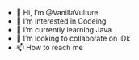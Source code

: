 - 👋 Hi, I’m @VanillaVulture
- 👀 I’m interested in Codeing 
- 🌱 I’m currently learning Java
- 💞️ I’m looking to collaborate on IDk
- 📫 How to reach me 

<!---
VanillaVulture/VanillaVulture is a ✨ special ✨ repository because its `README.md` (this file) appears on your GitHub profile.
You can click the Preview link to take a look at your changes.
--->
